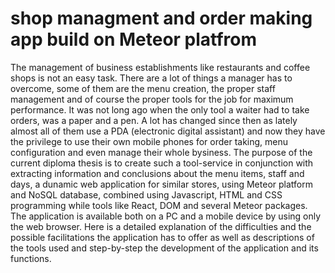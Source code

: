 # shop managment and order making app build on Meteor platfrom

The management of business establishments like restaurants and coffee shops is not an easy task. 
There are a lot of things a manager has to overcome, some of them are the menu creation, the proper
staff management and of course the proper tools for the job for maximum performance. It was not long
ago when the only tool a waiter had to take orders, was a paper and a pen. A lot has changed since 
then as lately almost all of them use a PDA (electronic digital assistant) and now they have the 
privilege to use their own mobile phones for order taking, menu configuration and even manage their
whole bysiness. 
The purpose of the current diploma thesis is to create such a tool-service in conjunction with extracting
information and conclusions about the menu items, staff and days, a dunamic web application for similar 
stores, using Meteor platform and NoSQL database, combined using Javascript, HTML and CSS programming
while tools like React, DOM and several Meteor packages. 
The application is available both on a PC and a mobile device by using only the web browser. 
Here is a detailed explanation of the difficulties and the possible facilitations the application has
to offer as well as descriptions of the tools used and step-by-step the development of the application and its functions. 
 
 
